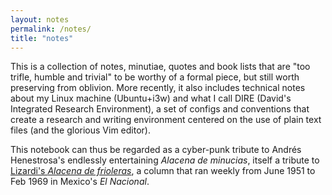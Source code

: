 ```yaml
---
layout: notes
permalink: /notes/
title: "notes"
---
```


This is a collection of notes, minutiae, quotes and book lists that are "too trifle, humble and trivial" to be worthy of a formal piece, but still worth preserving from oblivion. More recently, it also includes technical notes about my Linux machine (Ubuntu+i3w) and what I call DIRE (David's Integrated Research Environment), a set of configs and conventions that create a research and writing environment centered on the use of plain text files (and the glorious Vim editor).  

This notebook can thus be regarded as a cyber-punk tribute to Andrés Henestrosa's endlessly entertaining *Alacena de minucias*, itself a tribute to [Lizardi's *Alacena de frioleras*](/assets/alacena.png), a column that ran weekly from June 1951 to Feb 1969 in Mexico's *El Nacional*.
